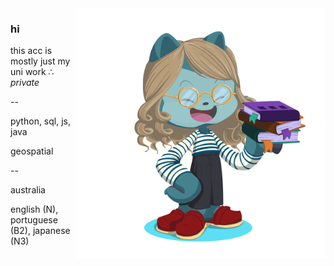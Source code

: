 <img align="right" width="400" height="400" src="https://github.com/vinxa/vinxa/blob/main/octocat-1675235608595.png?raw=true">

### 


### hi

this acc is mostly just my uni work ∴ *private*

 --

python, sql, js, java

geospatial


--

australia

english (N), portuguese (B2), japanese (N3)





<!--
**vinxa/vinxa** is a ✨ _special_ ✨ repository because its `README.md` (this file) appears on your GitHub profile.

Here are some ideas to get you started:

- 🔭 I’m currently working on ...
- 🌱 I’m currently learning ...
- 👯 I’m looking to collaborate on ...
- 🤔 I’m looking for help with ...
- 💬 Ask me about ...
- 📫 How to reach me: ...
- 😄 Pronouns: ...
- ⚡ Fun fact: ...
-->
